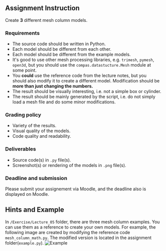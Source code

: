 ## Assignment Instruction
Create __3__ different mesh column models.

### Requirements
- The source code should be written in Python.
- Each model should be different from each other.
- Each model should be different from the example models.
- It's good to use other mesh processing libraries, e.g. `trimesh`, `pymesh`, `open3d`, but you should use the `compas.datastucture.Mesh` module at some point.
- You __could__ use the reference code from the lecture notes, but you should also modify it to create a different model. Modification should be __more than just changing the numbers.__
- The result should be visually interesting, i.e. not a simple box or cylinder.
- The result should be mainly generated by the script, i.e. do not simply load a mesh file and do some minor modifications.

### Grading policy
- Variety of the results.
- Visual quality of the models.
- Code quality and readability.

### Deliverables
- Source code(s) in `.py` file(s).
- Screenshot(s) or rendering of the models in `.png` file(s).

### Deadline and submission
Please submit your assignement via Moodle, and the deadline also is displayed on Moodle.

## Hints and Example
In `/Exercise/Lecture_05` folder, there are three mesh column examples. You can use them as a reference to create your own models. For example, the following image are created by modifying the reference code `mesh_column_math.py`. The modified version is located in the assignment folder(`example.py`).
![Example](https://app.rccn.dev/assets/dccg/imgs/assignment_mesh_column_example.png)


